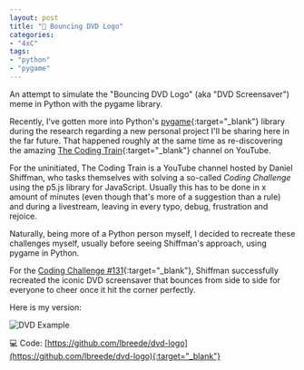 ```yaml
---
layout: post
title: "📀 Bouncing DVD Logo"
categories:
- "4xC"
tags:
- "python"
- "pygame"
---
```


An attempt to simulate the "Bouncing DVD Logo" (aka "DVD Screensaver") meme in Python with the pygame library.

<!--more-->

Recently, I've gotten more into Python's [pygame][pygame]{:target="_blank"} library during the research regarding a new personal project I'll be sharing here in the far future. That happened roughly at the same time as re-discovering the amazing [The Coding Train][the-coding-train]{:target="_blank"} channel on YouTube.

For the uninitiated, The Coding Train is a YouTube channel hosted by Daniel Shiffman, who tasks themselves with solving a so-called *Coding Challenge* using the p5.js library for JavaScript. Usually this has to be done in x amount of minutes (even though that's more of a suggestion than a rule) and during a livestream, leaving in every typo, debug, frustration and rejoice.

Naturally, being more of a Python person myself, I decided to recreate these challenges myself, usually before seeing Shiffman's approach, using pygame in Python.

For the [Coding Challenge #131][cc131]{:target="_blank"}, Shiffman successfully recreated the iconic DVD screensaver that bounces from side to side for everyone to cheer once it hit the corner perfectly.

Here is my version:

![DVD Example](https://raw.githubusercontent.com/lbreede/dvd-logo/main/dvd_example.gif)

💻 Code: [https://github.com/lbreede/dvd-logo](https://github.com/lbreede/dvd-logo){:target="_blank"}

[pygame]: https://www.pygame.org
[the-coding-train]: https://www.youtube.com/channel/UCvjgXvBlbQiydffZU7m1_aw
[cc131]: https://youtu.be/0j86zuqqTlQ
